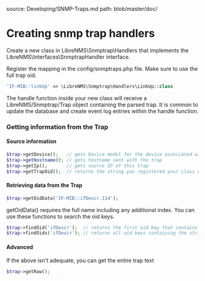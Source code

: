 source: Developing/SNMP-Traps.md
path: blob/master/doc/

# Creating snmp trap handlers

Create a new class in LibreNMS\Snmptrap\Handlers that implements the
LibreNMS\Interfaces\SnmptrapHandler interface. 

Register the mapping in the config/snmptraps.php file. Make sure to use the full trap oid.

```php
'IF-MIB::linkUp' => \LibreNMS\Snmptrap\Handlers\LinkUp::class
```

The handle function inside your new class will receive a LibreNMS/Snmptrap/Trap
object containing the parsed trap.  It is common to update the database and create
event log entries within the handle function.


### Getting information from the Trap

#### Source information

```php
$trap->getDevice();   // gets Device model for the device associated with this trap
$trap->getHostname(); // gets hostname sent with the trap
$trap->getIp();       // gets source IP of this trap
$trap->getTrapOid();  // returns the string you registered your class with
```

#### Retrieving data from the Trap

```php
$trap->getOidData('IF-MIB::ifDescr.114');
```

getOidData() requires the full name including any additional index.
You can use these functions to search the oid keys.

```php
$trap->findOid('ifDescr');  // returns the first oid key that contains the string
$trap->findOids('ifDescr'); // returns all oid keys containing the string
```

#### Advanced

If the above isn't adequate, you can get the entire trap text

```php
$trap->getRaw();
```
